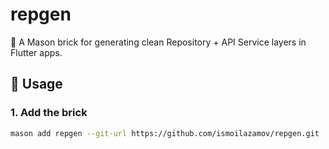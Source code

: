 # repgen

🧱 A Mason brick for generating clean Repository + API Service layers in Flutter apps.

## 🔧 Usage

### 1. Add the brick

```bash
mason add repgen --git-url https://github.com/ismoilazamov/repgen.git

